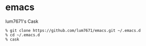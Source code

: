 # emacs
lum7671's Cask

```shell
% git clone https://github.com/lum7671/emacs.git ~/.emacs.d
% cd ~/.emacs.d
% cask
```
